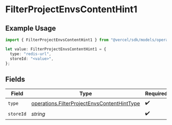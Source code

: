 # FilterProjectEnvsContentHint1

## Example Usage

```typescript
import { FilterProjectEnvsContentHint1 } from "@vercel/sdk/models/operations";

let value: FilterProjectEnvsContentHint1 = {
  type: "redis-url",
  storeId: "<value>",
};
```

## Fields

| Field                                                                                                      | Type                                                                                                       | Required                                                                                                   | Description                                                                                                |
| ---------------------------------------------------------------------------------------------------------- | ---------------------------------------------------------------------------------------------------------- | ---------------------------------------------------------------------------------------------------------- | ---------------------------------------------------------------------------------------------------------- |
| `type`                                                                                                     | [operations.FilterProjectEnvsContentHintType](../../models/operations/filterprojectenvscontenthinttype.md) | :heavy_check_mark:                                                                                         | N/A                                                                                                        |
| `storeId`                                                                                                  | *string*                                                                                                   | :heavy_check_mark:                                                                                         | N/A                                                                                                        |